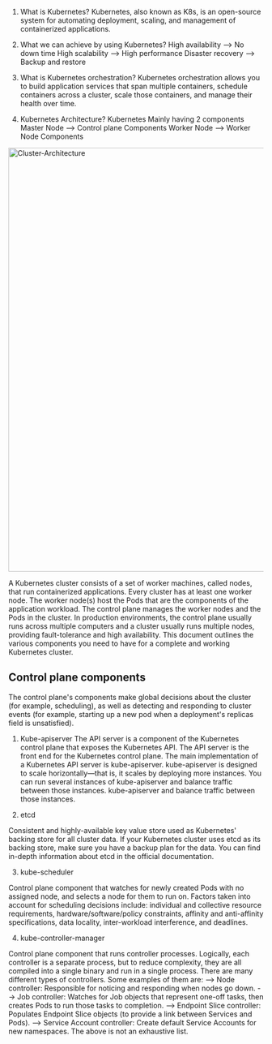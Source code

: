 1. What is Kubernetes?
Kubernetes, also known as K8s, is an open-source system for automating deployment, scaling, and management of containerized applications.

2. What we can achieve by using Kubernetes?
High availability --> No down time
High scalability --> High performance
Disaster recovery --> Backup and restore

3. What is Kubernetes orchestration?
Kubernetes orchestration allows you to build application services that span multiple containers, schedule containers across a cluster, scale those containers, and manage their health over time.

4. Kubernetes Architecture?
Kubernetes Mainly having 2 components
	Master Node --> Control plane Components
  Worker Node --> Worker Node Components

<img width="836" alt="Cluster-Architecture" src="https://github.com/viswa2/DevOps/assets/34201574/04488413-8b0f-4836-9a52-8b5771f06409">

A Kubernetes cluster consists of a set of worker machines, called nodes, that run containerized applications. Every cluster has at least one worker node.
The worker node(s) host the Pods that are the components of the application workload. The control plane manages the worker nodes and the Pods in the cluster. In production environments, the control plane usually runs across multiple computers and a cluster usually runs multiple nodes, providing fault-tolerance and high availability.
This document outlines the various components you need to have for a complete and working Kubernetes cluster.

## Control plane components ##

The control plane's components make global decisions about the cluster (for example, scheduling), as well as detecting and responding to cluster events (for example, starting up a new pod when a deployment's replicas field is unsatisfied).

1.	Kube-apiserver
The API server is a component of the Kubernetes control plane that exposes the Kubernetes API. The API server is the front end for the Kubernetes control plane.
The main implementation of a Kubernetes API server is kube-apiserver. kube-apiserver is designed to scale horizontally—that is, it scales by deploying more instances. You can run several instances of kube-apiserver and balance traffic between those instances. kube-apiserver and balance traffic between those instances.

2.	etcd
	
Consistent and highly-available key value store used as Kubernetes' backing store for all cluster data. If your Kubernetes cluster uses etcd as its backing store, make sure you have a backup plan for the data. You can find in-depth information about etcd in the official documentation.

3.	kube-scheduler
   
Control plane component that watches for newly created Pods with no assigned node, and selects a node for them to run on.
Factors taken into account for scheduling decisions include: individual and collective resource requirements, hardware/software/policy constraints, affinity and anti-affinity specifications, data locality, inter-workload interference, and deadlines.

4.	kube-controller-manager

Control plane component that runs controller processes.
Logically, each controller is a separate process, but to reduce complexity, they are all compiled into a single binary and run in a single process.
There are many different types of controllers. Some examples of them are:
-->	Node controller: Responsible for noticing and responding when nodes go down.
--> Job controller: Watches for Job objects that represent one-off tasks, then creates Pods to run those tasks to completion.
--> Endpoint Slice controller: Populates Endpoint Slice objects (to provide a link between Services and Pods).
--> Service Account controller: Create default Service Accounts for new namespaces.
The above is not an exhaustive list.



